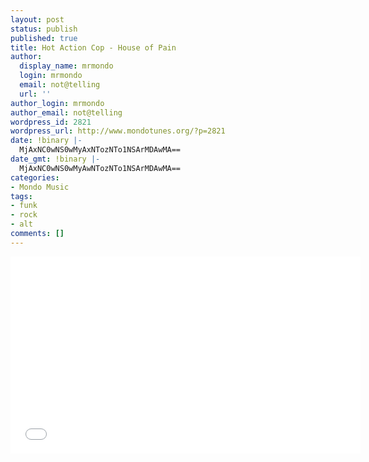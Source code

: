```yaml
---
layout: post
status: publish
published: true
title: Hot Action Cop - House of Pain
author:
  display_name: mrmondo
  login: mrmondo
  email: not@telling
  url: ''
author_login: mrmondo
author_email: not@telling
wordpress_id: 2821
wordpress_url: http://www.mondotunes.org/?p=2821
date: !binary |-
  MjAxNC0wNS0wMyAxNTozNTo1NSArMDAwMA==
date_gmt: !binary |-
  MjAxNC0wNS0wMyAwNTozNTo1NSArMDAwMA==
categories:
- Mondo Music
tags:
- funk
- rock
- alt
comments: []
---
```

<iframe width="560" height="315" src="//www.youtube.com/embed/QnWOYFIbybg" frameborder="0"> </iframe>
